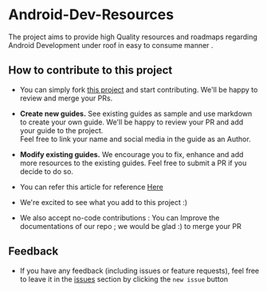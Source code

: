 # Android-Dev-Resources
The project aims  to provide high Quality resources and roadmaps  regarding Android Development under roof in  easy to consume manner .

## How to contribute to this project

- You can simply fork [this project](https://github.com/oreodroiders/Android-Development/) and start contributing. We'll be happy to review and merge your PRs. 
  
- <b>Create new guides.</b>
   See existing guides as sample and use markdown to create your own guide. We'll be happy to review your PR and add your guide to the project.  
  Feel free to link your name and social media in the guide as an Author.
 
- <b>Modify existing guides.</b>
   We encourage you to fix, enhance and add more resources to the existing guides. Feel free to submit a PR if you decide to do so.

- You can refer this article for reference [Here](https://github.com/oreodroiders/Android-Development/blob/64d54d71b6546226ba595a775e36bba020c24669/Flutter/Resources/create_flutter_project.md)
- We're excited to see what you add to this project :)


- We also accept no-code contributions : You can Improve the documentations of our repo ; we would be glad :) to merge your PR

## Feedback

- If you have any feedback (including issues or feature requests), feel free to leave it in the [issues](https://github.com/oreodroiders/Android-Development/issues) section by clicking the `new issue` button

